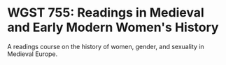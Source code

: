 # WGST 755: Readings in Medieval and Early Modern Women's History

A readings course on the history of women, gender, and sexuality in Medieval Europe.